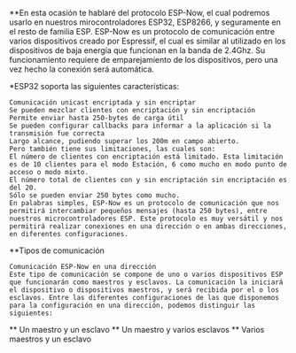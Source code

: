 
**En esta ocasión te hablaré del protocolo ESP-Now, el cual podremos usarlo en nuestros mirocontroladores ESP32, ESP8266, y seguramente en el resto de familia ESP. ESP-Now es un protocolo de comunicación entre varios dispositivos creado por Espressif, el cual es similar al utilizado en los dispositivos de baja energía que funcionan en la banda de 2.4Ghz. Su funcionamiento requiere de emparejamiento de los dispositivos, pero una vez hecho la conexión será automática.

*ESP32 soporta las siguientes características:

 ```
Comunicación unicast encriptada y sin encriptar
Se pueden mezclar clientes con encriptación y sin encriptación
Permite enviar hasta 250-bytes de carga útil
Se pueden configurar callbacks para informar a la aplicación si la transmisión fue correcta
Largo alcance, pudiendo superar los 200m en campo abierto.
Pero también tiene sus limitaciones, las cuales son:
El número de clientes con encriptación está limitado. Esta limitación es de 10 clientes para el modo Estación, 6 como mucho en modo punto de acceso o modo mixto.
El número total de clientes con y sin encriptación sin encriptación es del 20.
Sólo se pueden enviar 250 bytes como mucho.
En palabras simples, ESP-Now es un protocolo de comunicación que nos permitirá intercambiar pequeños mensajes (hasta 250 bytes), entre nuestros microcontroladores ESP. Este protocolo es muy versátil y nos permitirá realizar conexiones en una dirección o en ambas direcciones, en diferentes configuraciones.
 ```
**Tipos de comunicación
 ```
Comunicación ESP-Now en una dirección
Este tipo de comunicación se compone de uno o varios dispositivos ESP que funcionarán como maestros y esclavos. La comunicación la iniciará el dispositivo o dispositivos maestros, y será recibida por el o los esclavos. Entre las diferentes configuraciones de las que disponemos para la configuración en una dirección, podemos distinguir las siguientes:
  ```
** Un maestro y un esclavo
** Un maestro y varios esclavos
** Varios maestros y un esclavo


